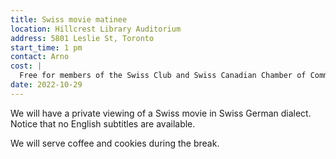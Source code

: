 ```yaml
---
title: Swiss movie matinee
location: Hillcrest Library Auditorium
address: 5801 Leslie St, Toronto
start_time: 1 pm
contact: Arno
cost: |
  Free for members of the Swiss Club and Swiss Canadian Chamber of Commerce
date: 2022-10-29
---
```


We will have a private viewing of a Swiss movie in Swiss German dialect. Notice
that no English subtitles are available.

We will serve coffee and cookies during the break.
